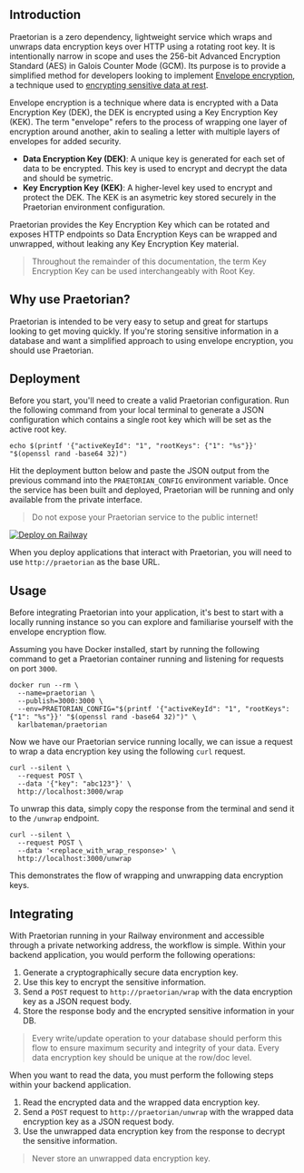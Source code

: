 ## Introduction

Praetorian is a zero dependency, lightweight service which wraps and unwraps
data encryption keys over HTTP using a rotating root key. It is intentionally
narrow in scope and uses the 256-bit Advanced Encryption Standard (AES) in
Galois Counter Mode (GCM). Its purpose is to provide a simplified method for
developers looking to implement [Envelope encryption], a technique used to
[encrypting sensitive data at rest].

Envelope encryption is a technique where data is encrypted with a Data
Encryption Key (DEK), the DEK is encrypted using a Key Encryption Key (KEK). The
term "envelope" refers to the process of wrapping one layer of encryption around
another, akin to sealing a letter with multiple layers of envelopes for added
security.

- **Data Encryption Key (DEK)**: A unique key is generated for each set of data
  to be encrypted. This key is used to encrypt and decrypt the data and should
  be symetric.
- **Key Encryption Key (KEK)**: A higher-level key used to encrypt and protect
  the DEK. The KEK is an asymetric key stored securely in the Praetorian
  environment configuration.

Praetorian provides the Key Encryption Key which can be rotated and exposes HTTP
endpoints so Data Encryption Keys can be wrapped and unwrapped, without leaking
any Key Encryption Key material.

[envelope encryption]: https://cloud.google.com/kms/docs/envelope-encryption
[encrypting sensitive data at rest]: https://cloud.google.com/docs/security/encryption/default-encryption

> Throughout the remainder of this documentation, the term Key Encryption Key
> can be used interchangeably with Root Key.

## Why use Praetorian?

Praetorian is intended to be very easy to setup and great for startups looking
to get moving quickly. If you're storing sensitive information in a database and
want a simplified approach to using envelope encryption, you should use
Praetorian.

## Deployment

Before you start, you'll need to create a valid Praetorian configuration. Run
the following command from your local terminal to generate a JSON configuration
which contains a single root key which will be set as the active root key.

```text
echo $(printf '{"activeKeyId": "1", "rootKeys": {"1": "%s"}}' "$(openssl rand -base64 32)")
```

Hit the deployment button below and paste the JSON output from the previous
command into the `PRAETORIAN_CONFIG` environment variable. Once the service has
been built and deployed, Praetorian will be running and only available from the
private interface.

> Do not expose your Praetorian service to the public internet!

[![Deploy on Railway](https://railway.com/button.svg)](https://railway.com/template/pr7YF_?referralCode=O1su6l)

When you deploy applications that interact with Praetorian, you will need to use `http://praetorian` as the base URL.

## Usage

Before integrating Praetorian into your application, it's best to start with a locally running instance so you can explore and familiarise yourself with the envelope encryption flow.

Assuming you have Docker installed, start by running the following command to get a Praetorian container running and listening for requests on port `3000`.

```text
docker run --rm \
  --name=praetorian \
  --publish=3000:3000 \
  --env=PRAETORIAN_CONFIG="$(printf '{"activeKeyId": "1", "rootKeys": {"1": "%s"}}' "$(openssl rand -base64 32)")" \
  karlbateman/praetorian
```

Now we have our Praetorian service running locally, we can issue a request to wrap a data encryption key using the following `curl` request.

```text
curl --silent \
  --request POST \
  --data '{"key": "abc123"}' \
  http://localhost:3000/wrap
```

To unwrap this data, simply copy the response from the terminal and send it to the `/unwrap` endpoint.

```text
curl --silent \
  --request POST \
  --data '<replace_with_wrap_response>' \
  http://localhost:3000/unwrap
```

This demonstrates the flow of wrapping and unwrapping data encryption keys.

## Integrating

With Praetorian running in your Railway environment and accessible through a private networking address, the workflow is simple. Within your backend application, you would perform the following operations:

1. Generate a cryptographically secure data encryption key.
2. Use this key to encrypt the sensitive information.
3. Send a `POST` request to `http://praetorian/wrap` with the data encryption key as a JSON request body.
4. Store the response body and the encrypted sensitive information in your DB.

> Every write/update operation to your database should perform this flow to
> ensure maximum security and integrity of your data. Every data encryption key
> should be unique at the row/doc level.

When you want to read the data, you must perform the following steps within your backend application.

1. Read the encrypted data and the wrapped data encryption key.
2. Send a `POST` request to `http://praetorian/unwrap` with the wrapped data encryption key as a JSON request body.
3. Use the unwrapped data encryption key from the response to decrypt the sensitive information.

> Never store an unwrapped data encryption key.
